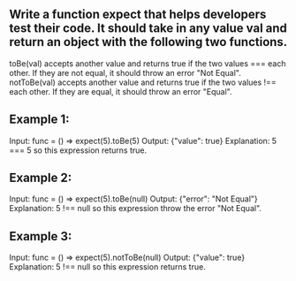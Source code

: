 ## Write a function expect that helps developers test their code. It should take in any value val and return an object with the following two functions.

toBe(val) accepts another value and returns true if the two values === each other. If they are not equal, it should throw an error "Not Equal".
notToBe(val) accepts another value and returns true if the two values !== each other. If they are equal, it should throw an error "Equal".
 

## Example 1:

Input: func = () => expect(5).toBe(5)
Output: {"value": true}
Explanation: 5 === 5 so this expression returns true.

## Example 2:

Input: func = () => expect(5).toBe(null)
Output: {"error": "Not Equal"}
Explanation: 5 !== null so this expression throw the error "Not Equal".

## Example 3:

Input: func = () => expect(5).notToBe(null)
Output: {"value": true}
Explanation: 5 !== null so this expression returns true.
